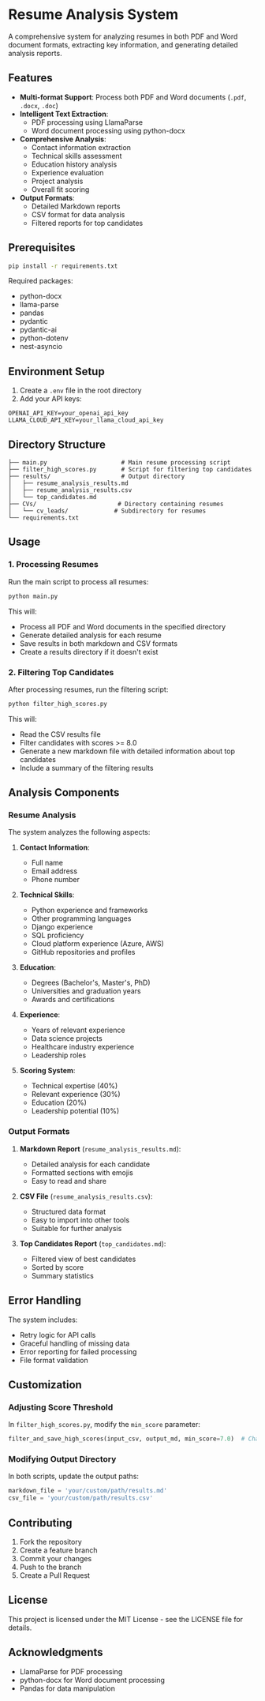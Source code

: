 # Resume Analysis System

A comprehensive system for analyzing resumes in both PDF and Word document formats, extracting key information, and generating detailed analysis reports.

## Features

- **Multi-format Support**: Process both PDF and Word documents (`.pdf`, `.docx`, `.doc`)
- **Intelligent Text Extraction**:
  - PDF processing using LlamaParse
  - Word document processing using python-docx
- **Comprehensive Analysis**:
  - Contact information extraction
  - Technical skills assessment
  - Education history analysis
  - Experience evaluation
  - Project analysis
  - Overall fit scoring
- **Output Formats**:
  - Detailed Markdown reports
  - CSV format for data analysis
  - Filtered reports for top candidates

## Prerequisites

```bash
pip install -r requirements.txt
```

Required packages:
- python-docx
- llama-parse
- pandas
- pydantic
- pydantic-ai
- python-dotenv
- nest-asyncio

## Environment Setup

1. Create a `.env` file in the root directory
2. Add your API keys:
```env
OPENAI_API_KEY=your_openai_api_key
LLAMA_CLOUD_API_KEY=your_llama_cloud_api_key
```

## Directory Structure

```
├── main.py                     # Main resume processing script
├── filter_high_scores.py       # Script for filtering top candidates
├── results/                    # Output directory
│   ├── resume_analysis_results.md
│   ├── resume_analysis_results.csv
│   └── top_candidates.md
├── CVs/                       # Directory containing resumes
│   └── cv_leads/             # Subdirectory for resumes
└── requirements.txt
```

## Usage

### 1. Processing Resumes

Run the main script to process all resumes:

```bash
python main.py
```

This will:
- Process all PDF and Word documents in the specified directory
- Generate detailed analysis for each resume
- Save results in both markdown and CSV formats
- Create a results directory if it doesn't exist

### 2. Filtering Top Candidates

After processing resumes, run the filtering script:

```bash
python filter_high_scores.py
```

This will:
- Read the CSV results file
- Filter candidates with scores >= 8.0
- Generate a new markdown file with detailed information about top candidates
- Include a summary of the filtering results

## Analysis Components

### Resume Analysis

The system analyzes the following aspects:

1. **Contact Information**:
   - Full name
   - Email address
   - Phone number

2. **Technical Skills**:
   - Python experience and frameworks
   - Other programming languages
   - Django experience
   - SQL proficiency
   - Cloud platform experience (Azure, AWS)
   - GitHub repositories and profiles

3. **Education**:
   - Degrees (Bachelor's, Master's, PhD)
   - Universities and graduation years
   - Awards and certifications

4. **Experience**:
   - Years of relevant experience
   - Data science projects
   - Healthcare industry experience
   - Leadership roles

5. **Scoring System**:
   - Technical expertise (40%)
   - Relevant experience (30%)
   - Education (20%)
   - Leadership potential (10%)

### Output Formats

1. **Markdown Report** (`resume_analysis_results.md`):
   - Detailed analysis for each candidate
   - Formatted sections with emojis
   - Easy to read and share

2. **CSV File** (`resume_analysis_results.csv`):
   - Structured data format
   - Easy to import into other tools
   - Suitable for further analysis

3. **Top Candidates Report** (`top_candidates.md`):
   - Filtered view of best candidates
   - Sorted by score
   - Summary statistics

## Error Handling

The system includes:
- Retry logic for API calls
- Graceful handling of missing data
- Error reporting for failed processing
- File format validation

## Customization

### Adjusting Score Threshold

In `filter_high_scores.py`, modify the `min_score` parameter:

```python
filter_and_save_high_scores(input_csv, output_md, min_score=7.0)  # Change to desired threshold
```

### Modifying Output Directory

In both scripts, update the output paths:

```python
markdown_file = 'your/custom/path/results.md'
csv_file = 'your/custom/path/results.csv'
```

## Contributing

1. Fork the repository
2. Create a feature branch
3. Commit your changes
4. Push to the branch
5. Create a Pull Request

## License

This project is licensed under the MIT License - see the LICENSE file for details.

## Acknowledgments

- LlamaParse for PDF processing
- python-docx for Word document processing
- Pandas for data manipulation 